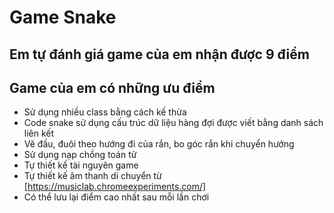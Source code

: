 # Game Snake
## Em tự đánh giá game của em nhận được 9 điểm

## Game của em có những ưu điểm

* Sử dụng nhiều class bằng cách kế thừa
* Code snake sử dụng cấu trúc dữ liệu hàng đợi được viết bằng danh sách liên kết
* Vẽ đầu, đuôi theo hướng đi của rắn, bo góc rắn khi chuyển hướng
* Sử dụng nạp chồng toán tử
* Tự thiết kế tài nguyên game
* Tự thiết kế âm thanh di chuyển từ [https://musiclab.chromeexperiments.com/]
* Có thể lưu lại điểm cao nhất sau mỗi lần chơi
